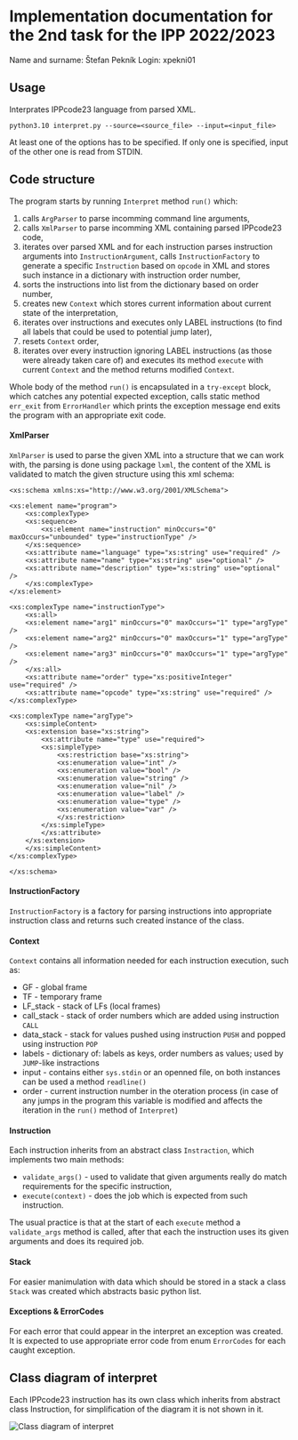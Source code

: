 # Implementation documentation for the 2nd task for the IPP 2022/2023

Name and surname: Štefan Pekník
Login: xpekni01


## Usage

Interprates IPPcode23 language from parsed XML.

```python3.10 interpret.py --source=<source_file> --input=<input_file>```

At least one of the options has to be specified. 
If only one is specified, input of the other one is read from STDIN.


## Code structure

The program starts by running `Interpret` method `run()` which:

1. calls `ArgParser` to parse incomming command line arguments,
2. calls `XmlParser` to parse incomming XML containing parsed IPPcode23 code,
3. iterates over parsed XML and for each instruction parses instruction arguments into `InstructionArgument`, calls `InstructionFactory` to generate a specific `Instruction` based on `opcode` in XML and stores such instance in a dictionary with instruction order number,
4. sorts the instructions into list from the dictionary based on order number,
5. creates new `Context` which stores current information about current state of the interpretation,
6. iterates over instructions and executes only LABEL instructions (to find all labels that could be used to potential jump later),
7. resets `Context` order,
8. iterates over every instruction ignoring LABEL instructions (as those were already taken care of) and executes its method `execute` with current `Context` and the method returns modified `Context`.

Whole body of the method `run()` is encapsulated in a `try-except` block, which catches any potential expected exception, calls static method `err_exit` from `ErrorHandler` which prints the exception message end exits the program with an appropriate exit code.


#### XmlParser

`XmlParser` is used to parse the given XML into a structure that we can work with, the parsing is done using package `lxml`, the content of the XML is validated to match the given structure using this xml schema:
```
<xs:schema xmlns:xs="http://www.w3.org/2001/XMLSchema">

<xs:element name="program">
    <xs:complexType>
    <xs:sequence>
        <xs:element name="instruction" minOccurs="0" maxOccurs="unbounded" type="instructionType" />
    </xs:sequence>
    <xs:attribute name="language" type="xs:string" use="required" />
    <xs:attribute name="name" type="xs:string" use="optional" />
    <xs:attribute name="description" type="xs:string" use="optional" />
    </xs:complexType>
</xs:element>

<xs:complexType name="instructionType">
    <xs:all>
    <xs:element name="arg1" minOccurs="0" maxOccurs="1" type="argType" />
    <xs:element name="arg2" minOccurs="0" maxOccurs="1" type="argType" />
    <xs:element name="arg3" minOccurs="0" maxOccurs="1" type="argType" />
    </xs:all>
    <xs:attribute name="order" type="xs:positiveInteger" use="required" />
    <xs:attribute name="opcode" type="xs:string" use="required" />
</xs:complexType>

<xs:complexType name="argType">
    <xs:simpleContent>
    <xs:extension base="xs:string">
        <xs:attribute name="type" use="required">
        <xs:simpleType>
            <xs:restriction base="xs:string">
            <xs:enumeration value="int" />
            <xs:enumeration value="bool" />
            <xs:enumeration value="string" />
            <xs:enumeration value="nil" />
            <xs:enumeration value="label" />
            <xs:enumeration value="type" />
            <xs:enumeration value="var" />
            </xs:restriction>
        </xs:simpleType>
        </xs:attribute>
    </xs:extension>
    </xs:simpleContent>
</xs:complexType>

</xs:schema>
```


#### InstructionFactory

`InstructionFactory` is a factory for parsing instructions into appropriate instruction class and returns such created instance of the class.


#### Context

`Context` contains all information needed for each instruction execution, such as:
- GF - global frame
- TF - temporary frame
- LF_stack - stack of LFs (local frames)
- call_stack - stack of order numbers which are added using instruction `CALL`
- data_stack - stack for values pushed using instruction `PUSH` and popped using instruction `POP`
- labels - dictionary of: labels as keys, order numbers as values; used by `JUMP`-like instractions
- input - contains either `sys.stdin` or an openned file, on both instances can be used a method `readline()`
- order - current instruction number in the oteration process (in case of any jumps in the program this variable is modified and affects the iteration in the `run()` method of `Interpret`)


#### Instruction

Each instruction inherits from an abstract class `Instraction`, which implements two main methods: 
- `validate_args()` - used to validate that given arguments really do match requirements for the specific instruction,
- `execute(context)` - does the job which is expected from such instruction.

The usual practice is that at the start of each `execute` method a `validate_args` method is called, after that each the instruction uses its given arguments and does its required job.


#### Stack

For easier manimulation with data which should be stored in a stack a class `Stack` was created which abstracts basic python list.


#### Exceptions & ErrorCodes

For each error that could appear in the interpret an exception was created. It is expected to use appropriate error code from enum `ErrorCodes` for each caught exception.


## Class diagram of interpret

Each IPPcode23 instruction has its own class which inherits from abstract class Instruction, for simplification of the diagram it is not shown in it.

![Class diagram of interpret](Class_diagram_of_interpret.png)
